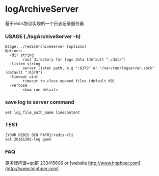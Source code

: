 # logArchiveServer

基于redis协议实现的一个日志记录服务器

### USAGE (./logArchiveServer -h)
```
Usage: ./redisArchiveServer [options]
Options:
  -dir string
    	root directory for logs data (default "./data")
  -listen string
    	server listen path, e.g ":6379" or "/var/run/logserver.sock" (default ":6379")
  -timeout uint
    	timeout to close opened files (default 60)
  -verbose
    	show run details
```

### save log to server command
```
set log_file_path_name linecontent
```

### TEST
```
{YOUR REDIS BIN PATH}/redis-cli
set 20161202-log good
```

### FAQ
更多疑问请+qq群 233415606 or [website http://www.hnphper.com](http://www.hnphper.com)